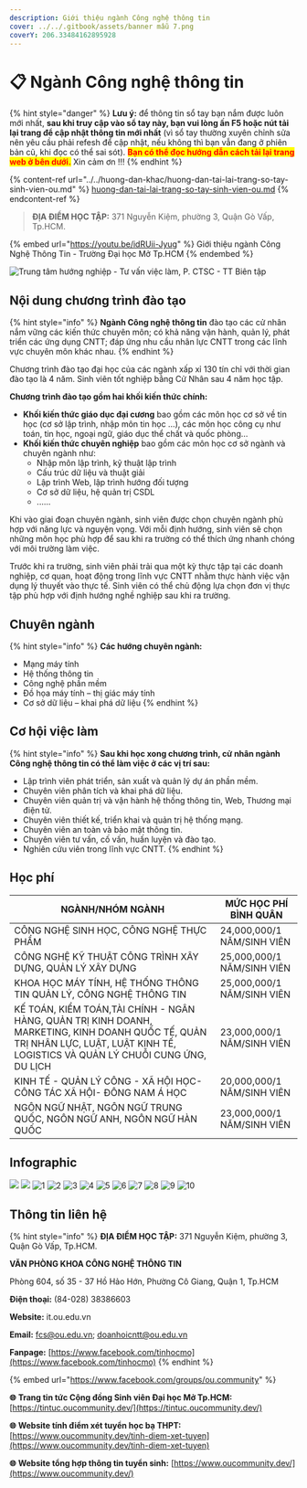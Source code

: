 ```yaml
---
description: Giới thiệu ngành Công nghệ thông tin
cover: ../../.gitbook/assets/banner mẫu 7.png
coverY: 206.33484162895928
---
```


# 📋 Ngành Công nghệ thông tin

{% hint style="danger" %}
**Lưu ý:** để thông tin sổ tay bạn nắm được luôn mới nhất, **sau khi truy cập vào sổ tay này, bạn vui lòng ấn F5 hoặc nút tải lại trang để cập nhật thông tin mới nhất** (vì sổ tay thường xuyên chỉnh sửa nên yêu cầu phải refesh để cập nhật, nếu không thì bạn vẫn đang ở phiên bản cũ, khi đọc có thể sai sót). <mark style="color:red;">**Bạn có thể đọc hướng dẫn cách tải lại trang web ở bên dưới.**</mark> Xin cảm ơn !!!
{% endhint %}

{% content-ref url="../../huong-dan-khac/huong-dan-tai-lai-trang-so-tay-sinh-vien-ou.md" %}
[huong-dan-tai-lai-trang-so-tay-sinh-vien-ou.md](../../huong-dan-khac/huong-dan-tai-lai-trang-so-tay-sinh-vien-ou.md)
{% endcontent-ref %}

> **ĐỊA ĐIỂM HỌC TẬP:** 371 Nguyễn Kiệm, phường 3, Quận Gò Vấp, Tp.HCM.

{% embed url="https://youtu.be/idRUii-Jyug" %}
Giới thiệu ngành Công Nghệ Thông Tin - Trường Đại học Mở Tp.HCM
{% endembed %}

![Trung tâm hướng nghiệp - Tư vấn việc làm, P. CTSC - TT Biên tập](<../../.gitbook/assets/Sß+ò tay h¦¦ß+¢ng nghiß+çp - bß¦ún ch+¡nh - size nhß+Å1024\_10.jpg>)

## Nội dung chương trình đào tạo

{% hint style="info" %}
**Ngành Công nghệ thông tin** đào tạo các cử nhân nắm vững các kiến thức chuyên môn; có khả năng vận hành, quản lý, phát triển các ứng dụng CNTT; đáp ứng nhu cầu nhân lực CNTT trong các lĩnh vực chuyên môn khác nhau.
{% endhint %}

Chương trình đào tạo đại học của các ngành xấp xỉ 130 tín chỉ với thời gian đào tạo là 4 năm. Sinh viên tốt nghiệp bằng Cử Nhân sau 4 năm học tập.

**Chương trình đào tạo gồm hai khối kiến thức chính:**

* **Khối kiến thức giáo dục đại cương** bao gồm các môn học cơ sở về tin học (cơ sở lập trình, nhập môn tin học …), các môn học công cụ như toán, tin học, ngoại ngữ, giáo dục thể chất và quốc phòng…
* **Khối kiến thức chuyên nghiệp** bao gồm các môn học cơ sở ngành và chuyên ngành như:
  * Nhập môn lập trình, kỹ thuật lập trình
  * Cấu trúc dữ liệu và thuật giải
  * Lập trình Web, lập trình hướng đối tượng
  * Cơ sở dữ liệu, hệ quản trị CSDL
  * ......

Khi vào giai đoạn chuyên ngành, sinh viên được chọn chuyên ngành phù hợp với năng lực và nguyện vọng. Với mỗi định hướng, sinh viên sẽ chọn những môn học phù hợp để sau khi ra trường có thể thích ứng nhanh chóng với môi trường làm việc.

Trước khi ra trường, sinh viên phải trải qua một kỳ thực tập tại các doanh nghiệp, cơ quan, hoạt động trong lĩnh vực CNTT nhằm thực hành việc vận dụng lý thuyết vào thực tế. Sinh viên có thể chủ động lựa chọn đơn vị thực tập phù hợp với định hướng nghề nghiệp sau khi ra trường.

## Chuyên ngành

{% hint style="info" %}
**Các hướng chuyên ngành:**

* Mạng máy tính
* Hệ thống thông tin
* Công nghệ phần mềm
* Đồ họa máy tính – thị giác máy tính
* Cơ sở dữ liệu – khai phá dữ liệu
{% endhint %}

## Cơ hội việc làm

{% hint style="info" %}
**Sau khi học xong chương trình, cử nhân ngành Công nghệ thông tin có thể làm việc ở các vị trí sau:**

* Lập trình viên phát triển, sản xuất và quản lý dự án phần mềm.
* Chuyên viên phân tích và khai phá dữ liệu.
* Chuyên viên quản trị và vận hành hệ thống thông tin, Web, Thương mại điện tử.
* Chuyên viên thiết kế, triển khai và quản trị hệ thống mạng.
* Chuyên viên an toàn và bảo mật thông tin.
* Chuyên viên tư vấn, cố vấn, huấn luyện và đào tạo.
* Nghiên cứu viên trong lĩnh vực CNTT.
{% endhint %}

## Học phí

| NGÀNH/NHÓM NGÀNH                                                                                                                                                                  | MỨC HỌC PHÍ BÌNH QUÂN      |
| --------------------------------------------------------------------------------------------------------------------------------------------------------------------------------- | -------------------------- |
| CÔNG NGHỆ SINH HỌC, CÔNG NGHỆ THỰC PHẨM                                                                                                                                           | 24,000,000/1 NĂM/SINH VIÊN |
| CÔNG NGHỆ KỸ THUẬT CÔNG TRÌNH XÂY DỰNG, QUẢN LÝ XÂY DỰNG                                                                                                                          | 25,000,000/1 NĂM/SINH VIÊN |
| KHOA HỌC MÁY TÍNH, HỆ THỐNG THÔNG TIN QUẢN LÝ, CÔNG NGHỆ THÔNG TIN                                                                                                                | 25,000,000/1 NĂM/SINH VIÊN |
| KẾ TOÁN, KIỂM TOÁN,TÀI CHÍNH - NGÂN HÀNG, QUẢN TRỊ KINH DOANH, MARKETING, KINH DOANH QUỐC TẾ, QUẢN TRỊ NHÂN LỰC, LUẬT, LUẬT KINH TẾ, LOGISTICS VÀ QUẢN LÝ CHUỖI CUNG ỨNG, DU LỊCH | 23,000,000/1 NĂM/SINH VIÊN |
| KINH TẾ - QUẢN LÝ CÔNG - XÃ HỘI HỌC- CÔNG TÁC XÃ HỘI- ĐÔNG NAM Á HỌC                                                                                                              | 20,000,000/1 NĂM/SINH VIÊN |
| NGÔN NGỮ NHẬT, NGÔN NGỮ TRUNG QUỐC, NGÔN NGỮ ANH, NGÔN NGỮ HÀN QUỐC                                                                                                               | 23,000,000/1 NĂM/SINH VIÊN |

## Infographic

![](<../../.gitbook/assets/1 - tiêu đề (7).png>) ![](<../../.gitbook/assets/3 - ngành - chuyên ngành (2).png>) ![1](<../../.gitbook/assets/4 - CNTT.png>) ![2](<../../.gitbook/assets/5 - Chuyên ngành CNTT.png>) ![3](<../../.gitbook/assets/6 - Chuyên ngành CNTT.png>) ![4](<../../.gitbook/assets/7 - Chuyên ngành CNTT.png>) ![5](<../../.gitbook/assets/8 - tỷ lệ việc làm.png>) ![6](<../../.gitbook/assets/9 - nd ctdt (1).png>) ![7](<../../.gitbook/assets/10 - nd ctdt (2).png>) ![8](<../../.gitbook/assets/11 - nd ctdt (1).png>) ![9](<../../.gitbook/assets/12 - hỌC PHÍ.png>) ![10](<../../.gitbook/assets/13 - hỌC PHÍ.png>)

## Thông tin liên hệ

{% hint style="info" %}
**ĐỊA ĐIỂM HỌC TẬP:** 371 Nguyễn Kiệm, phường 3, Quận Gò Vấp, Tp.HCM.

**VĂN PHÒNG KHOA CÔNG NGHỆ THÔNG TIN**

Phòng 604, số 35 - 37 Hồ Hảo Hớn, Phường Cô Giang, Quận 1, Tp.HCM

**Điện thoại:** (84-028) 38386603

**Website:** it.ou.edu.vn

**Email:** fcs@ou.edu.vn; doanhoicntt@ou.edu.vn

**Fanpage:** [https://www.facebook.com/tinhocmo](https://www.facebook.com/tinhocmo)
{% endhint %}

{% embed url="https://www.facebook.com/groups/ou.community" %}

**🌐** **Trang tin tức Cộng đồng Sinh viên Đại học Mở Tp.HCM:** [https://tintuc.oucommunity.dev/](https://tintuc.oucommunity.dev/)

**🌐** **Website tính điểm xét tuyển học bạ THPT:** [https://www.oucommunity.dev/tinh-diem-xet-tuyen](https://www.oucommunity.dev/tinh-diem-xet-tuyen)

**🌐** **Website tổng hợp thông tin tuyển sinh:** [https://www.oucommunity.dev/](https://www.oucommunity.dev/)
